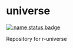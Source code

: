 # universe
[![:name status badge](https://yutannihilation.r-universe.dev/badges/:name)](https://yutannihilation.r-universe.dev)

Repository for r-universe
